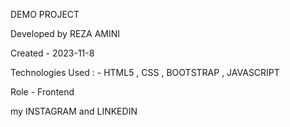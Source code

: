 <a ahref="https://rezaaminiweb.github.io/july01/">DEMO PROJECT</a>

Developed by REZA AMINI

Created - 2023-11-8

Technologies Used : - HTML5 , CSS , BOOTSTRAP , JAVASCRIPT

Role - Frontend

my <a ahref="https://instagram.com/reza_web_design?igshid=NGVhN2U2NjQ0Yg==">INSTAGRAM</a> and <a>LINKEDIN</a>
